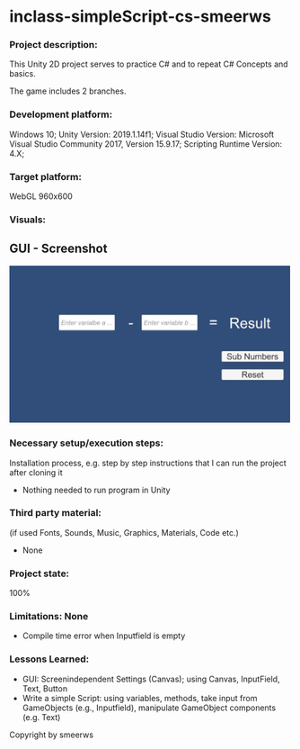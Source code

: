 # inclass-simpleScript-cs-smeerws

### Project description: 
This Unity 2D project serves to practice C# and to repeat C# Concepts and basics. 

The game includes 2 branches.

### Development platform: 
Windows 10; 
Unity Version: 2019.1.14f1; 
Visual Studio Version: Microsoft Visual Studio Community 2017, Version 15.9.17;
Scripting Runtime Version: 4.X;

### Target platform: 
WebGL 960x600

### Visuals: 

## GUI - Screenshot 
<div>
<img src = "./Screenshots/sc-simpleSubNumbers.jpg" width = "500">
</div>

### Necessary setup/execution steps: 
Installation process, e.g. step by step instructions that I can run the project after cloning it

* Nothing needed to run program in Unity


### Third party material: 
(if used Fonts, Sounds, Music, Graphics, Materials, Code etc.)

* None 

### Project state: 
100%

### Limitations: None
* Compile time error when Inputfield is empty

### Lessons Learned: 
* GUI: Screenindependent Settings (Canvas); using Canvas, InputField, Text, Button 
* Write a simple Script: using variables, methods, take input from GameObjects (e.g., Inputfield), manipulate GameObject components (e.g. Text)

Copyright by smeerws
